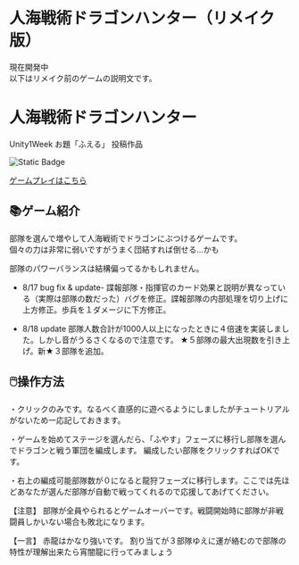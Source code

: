 # 人海戦術ドラゴンハンター（リメイク版）
現在開発中  
以下はリメイク前のゲームの説明文です。

# 人海戦術ドラゴンハンター
Unity1Week お題「ふえる」 投稿作品

![Static Badge](https://img.shields.io/badge/unity-2022.3.14f1-white?logo=unity)

[ゲームプレイはこちら](https://unityroom.com/games/hwt-hunter)

## 📚ゲーム紹介
部隊を選んで増やして人海戦術でドラゴンにぶつけるゲームです。  
個々の力は非常に弱いですがうまく団結すれば倒せる…かも

部隊のパワーバランスは結構偏ってるかもしれません。

- 8/17 bug fix & update-
諜報部隊・指揮官のカード効果と説明が異なっている（実際は部隊の数だった）バグを修正。諜報部隊の内部処理を切り上げに上方修正。歩兵を１ダメージに下方修正。

- 8/18 update
部隊人数合計が1000人以上になったときに４倍速を実装しました。しかし音がうるさくなるので注意です。
★５部隊の最大出現数を引き上げ。新★３部隊を追加。

## 🖱️操作方法
・クリックのみです。なるべく直感的に遊べるようにしましたがチュートリアルがないため一応記しておきます。

・ゲームを始めてステージを選んだら、「ふやす」フェーズに移行し部隊を選んでドラゴンと戦う軍団を編成します。
編成したい部隊をクリックすればOKです。

・右上の編成可能部隊数が０になると龍狩フェーズに移行します。ここでは先ほどあなたが選んだ部隊が自動で戦ってくれるので応援してあげてください。

【注意】
部隊が全員やられるとゲームオーバーです。戦闘開始時に部隊が非戦闘員しかいない場合も敗北になります。

【一言】
赤龍はかなり強いです。
割り当てが３部隊ゆえに運が絡むので部隊の特性が理解出来たら宵闇龍に行ってみましょう


